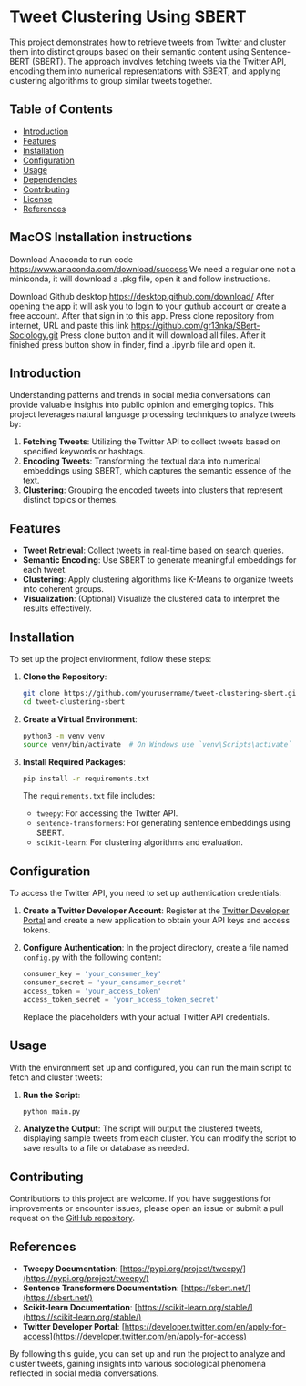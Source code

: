 # Tweet Clustering Using SBERT

This project demonstrates how to retrieve tweets from Twitter and cluster them into distinct groups based on their semantic content using Sentence-BERT (SBERT). The approach involves fetching tweets via the Twitter API, encoding them into numerical representations with SBERT, and applying clustering algorithms to group similar tweets together.

## Table of Contents

- [Introduction](#introduction)
- [Features](#features)
- [Installation](#installation)
- [Configuration](#configuration)
- [Usage](#usage)
- [Dependencies](#dependencies)
- [Contributing](#contributing)
- [License](#license)
- [References](#references)

## MacOS Installation instructions
Download Anaconda to run code https://www.anaconda.com/download/success
We need a regular one not a miniconda, it will download a .pkg file, open it and follow instructions.

Download Github desktop https://desktop.github.com/download/
After opening the app it will ask you to login to your guthub account or create a free account.
After that sign in to this app.
Press clone repository from internet, URL and paste this link https://github.com/gr13nka/SBert-Sociology.git 
Press clone button and it will download all files.
After it finished press button show in finder, find a .ipynb file and open it.


## Introduction

Understanding patterns and trends in social media conversations can provide valuable insights into public opinion and emerging topics. This project leverages natural language processing techniques to analyze tweets by:

1. **Fetching Tweets**: Utilizing the Twitter API to collect tweets based on specified keywords or hashtags.
2. **Encoding Tweets**: Transforming the textual data into numerical embeddings using SBERT, which captures the semantic essence of the text.
3. **Clustering**: Grouping the encoded tweets into clusters that represent distinct topics or themes.

## Features

- **Tweet Retrieval**: Collect tweets in real-time based on search queries.
- **Semantic Encoding**: Use SBERT to generate meaningful embeddings for each tweet.
- **Clustering**: Apply clustering algorithms like K-Means to organize tweets into coherent groups.
- **Visualization**: (Optional) Visualize the clustered data to interpret the results effectively.

## Installation

To set up the project environment, follow these steps:

1. **Clone the Repository**:
   ```bash
   git clone https://github.com/yourusername/tweet-clustering-sbert.git
   cd tweet-clustering-sbert
   ```

2. **Create a Virtual Environment**:
   ```bash
   python3 -m venv venv
   source venv/bin/activate  # On Windows use `venv\Scripts\activate`
   ```

3. **Install Required Packages**:
   ```bash
   pip install -r requirements.txt
   ```

   The `requirements.txt` file includes:
   - `tweepy`: For accessing the Twitter API.
   - `sentence-transformers`: For generating sentence embeddings using SBERT.
   - `scikit-learn`: For clustering algorithms and evaluation.

## Configuration

To access the Twitter API, you need to set up authentication credentials:

1. **Create a Twitter Developer Account**: Register at the [Twitter Developer Portal](https://developer.twitter.com/en/apply-for-access) and create a new application to obtain your API keys and access tokens.

2. **Configure Authentication**: In the project directory, create a file named `config.py` with the following content:

   ```python
   consumer_key = 'your_consumer_key'
   consumer_secret = 'your_consumer_secret'
   access_token = 'your_access_token'
   access_token_secret = 'your_access_token_secret'
   ```

   Replace the placeholders with your actual Twitter API credentials.

## Usage

With the environment set up and configured, you can run the main script to fetch and cluster tweets:

1. **Run the Script**:
   ```bash
   python main.py
   ```

2. **Analyze the Output**: The script will output the clustered tweets, displaying sample tweets from each cluster. You can modify the script to save results to a file or database as needed.

## Contributing

Contributions to this project are welcome. If you have suggestions for improvements or encounter issues, please open an issue or submit a pull request on the [GitHub repository](https://github.com/yourusername/tweet-clustering-sbert).

## References

- **Tweepy Documentation**: [https://pypi.org/project/tweepy/](https://pypi.org/project/tweepy/)
- **Sentence Transformers Documentation**: [https://sbert.net/](https://sbert.net/)
- **Scikit-learn Documentation**: [https://scikit-learn.org/stable/](https://scikit-learn.org/stable/)
- **Twitter Developer Portal**: [https://developer.twitter.com/en/apply-for-access](https://developer.twitter.com/en/apply-for-access)

By following this guide, you can set up and run the project to analyze and cluster tweets, gaining insights into various sociological phenomena reflected in social media conversations. 

